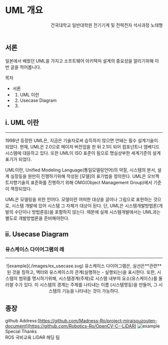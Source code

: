 # UML 개요
<div style="text-align: right">건국대학교 일반대학원 전기기계 및 전력전자 석사과정 노태형</div><br>

## 서론
일본에서 배웠던 UML을 가지고 소프트웨어 아키텍처 설계의 중요성을 알리기위해 이번 글을 적어봅니다.

목차
- 서론
- 1. UML 이란
- 2. Usecase Diagram
- 3. 
## i. UML 이란
----------------------
1998년 등장한 UML은, 지금은 기술자로써 습득하지 않으면 안돼는 필수 설계기술이 되었다. 
현재, UML은 2.0으로 메이저 버전업을 한 뒤 2.1이 되어 컴포넌트나 엠베디드 시스템에 대응하고 있다.
또한 UML이 ISO 표준이 됨으로 명실상부한 세계기준의 설계표기가 되었다.

UML이란, Unified Modeling Language(통일모델링언어)의 약잘, 시스템의 분서, 설계 실장등을 원만히 진행하기위해 작성된 [모델]의 표기법을 정의한다.
UML은 오브젝트지향기술의 표준화를 진행하기 위해 OMG(Object Management Group)에서 기준이 책정되었다.

UML은 모델링을 위한 언어다. 모델이란 어떠한 대상을 글이나 그림으로 표현하는 것으로, 시스템 개발에 있어 시스템 그 자체가 대상이 된다.
단, UML은 시스템개발방법론(개발의 수단이나 방법론등)을 포함하지 않는다. 때문에 실제 시스템개발에서는 UML과는 별도로 개발방법론을 준비해야한다.

## ii. Usecase Diagram
### 유스케이스 다이어그램의 례 
-------------
<p align="center">
![example](./images/ex_usecase.svg)
</<br>
유스케이스 다이어그램은, 실선은**관련**된 것을 칭하고, 액터와 유스케이스의 관계(실행하는 - 실행되는)을 표시한다. 또한, 시스템의 범위를 명시하기위해, 시스템경계(주제)로 시스템 내부의 요소(유스케이스)를 둘러쌀 수가 있다. 이 시스템의 경계는 주제를 나타내는 이름 (시스템명등)을 만들어, 그 시스템의 기능을 나타내는 것이 가능하다.


## 종장

github Address:[https://github.com/Madness-Ro/project-miraisouzouten-document](https://github.com/Robotics-Ro/OpenCV-C--LiDAR)
![example](./images/QR-code.png)
Special Thanks<br>
ROS 국비교육 LiDAR 헤딩 팀


